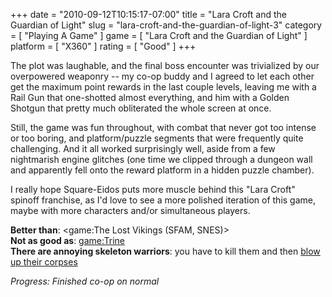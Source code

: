 +++
date = "2010-09-12T10:15:17-07:00"
title = "Lara Croft and the Guardian of Light"
slug = "lara-croft-and-the-guardian-of-light-3"
category = [ "Playing A Game" ]
game = [ "Lara Croft and the Guardian of Light" ]
platform = [ "X360" ]
rating = [ "Good" ]
+++

The plot was laughable, and the final boss encounter was trivialized by our overpowered weaponry -- my co-op buddy and I agreed to let each other get the maximum point rewards in the last couple levels, leaving me with a Rail Gun that one-shotted almost everything, and him with a Golden Shotgun that pretty much obliterated the whole screen at once.

Still, the game was fun throughout, with combat that never got too intense or too boring, and platform/puzzle segments that were frequently quite challenging.  And it all worked surprisingly well, aside from a few nightmarish engine glitches (one time we clipped through a dungeon wall and apparently fell onto the reward platform in a hidden puzzle chamber).

I really hope Square-Eidos puts more muscle behind this "Lara Croft" spinoff franchise, as I'd love to see a more polished iteration of this game, maybe with more characters and/or simultaneous players.

<b>Better than</b>: <game:The Lost Vikings (SFAM, SNES)>  
<b>Not as good as</b>: <game:Trine>  
<b>There are annoying skeleton warriors</b>: you have to kill them and then <a href="http://zelda.wikia.com/wiki/Stalfos_Knight">blow up their corpses</a>

<i>Progress: Finished co-op on normal</i>